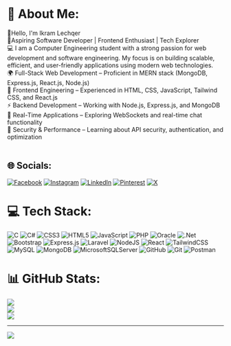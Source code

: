 # 💫 About Me:
👋Hello, I'm Ikram Lechqer<br>🚀Aspiring Software Developer | Frontend Enthusiast | Tech Explorer<br>💻 I am a Computer Engineering student with a strong passion for web development and software engineering. My focus is on building scalable, efficient, and user-friendly applications using modern web technologies.<br>🌍 Full-Stack Web Development – Proficient in MERN stack (MongoDB, Express.js, React.js, Node.js)<br>🎨 Frontend Engineering – Experienced in HTML, CSS, JavaScript, Tailwind CSS, and React.js<br>⚡ Backend Development – Working with Node.js, Express.js, and MongoDB<br>📡 Real-Time Applications – Exploring WebSockets and real-time chat functionality<br>🔐 Security & Performance – Learning about API security, authentication, and optimization<br><br>


## 🌐 Socials:
[![Facebook](https://img.shields.io/badge/Facebook-%231877F2.svg?logo=Facebook&logoColor=white)](https://facebook.com/https://www.facebook.com/profile.php?id=61565919186382) [![Instagram](https://img.shields.io/badge/Instagram-%23E4405F.svg?logo=Instagram&logoColor=white)](https://instagram.com/https://www.instagram.com/kouky.lk/) [![LinkedIn](https://img.shields.io/badge/LinkedIn-%230077B5.svg?logo=linkedin&logoColor=white)](https://linkedin.com/in/https://www.linkedin.com/in/ikram-b62a10284/) [![Pinterest](https://img.shields.io/badge/Pinterest-%23E60023.svg?logo=Pinterest&logoColor=white)](https://pinterest.com/https://www.pinterest.com/ikramlechqer/) [![X](https://img.shields.io/badge/X-black.svg?logo=X&logoColor=white)](https://x.com/https://x.com/IkramL21) 

# 💻 Tech Stack:
![C](https://img.shields.io/badge/c-%2300599C.svg?style=for-the-badge&logo=c&logoColor=white) ![C#](https://img.shields.io/badge/c%23-%23239120.svg?style=for-the-badge&logo=csharp&logoColor=white) ![CSS3](https://img.shields.io/badge/css3-%231572B6.svg?style=for-the-badge&logo=css3&logoColor=white) ![HTML5](https://img.shields.io/badge/html5-%23E34F26.svg?style=for-the-badge&logo=html5&logoColor=white) ![JavaScript](https://img.shields.io/badge/javascript-%23323330.svg?style=for-the-badge&logo=javascript&logoColor=%23F7DF1E) ![PHP](https://img.shields.io/badge/php-%23777BB4.svg?style=for-the-badge&logo=php&logoColor=white) ![Oracle](https://img.shields.io/badge/Oracle-F80000?style=for-the-badge&logo=oracle&logoColor=white) ![.Net](https://img.shields.io/badge/.NET-5C2D91?style=for-the-badge&logo=.net&logoColor=white) ![Bootstrap](https://img.shields.io/badge/bootstrap-%238511FA.svg?style=for-the-badge&logo=bootstrap&logoColor=white) ![Express.js](https://img.shields.io/badge/express.js-%23404d59.svg?style=for-the-badge&logo=express&logoColor=%2361DAFB) ![Laravel](https://img.shields.io/badge/laravel-%23FF2D20.svg?style=for-the-badge&logo=laravel&logoColor=white) ![NodeJS](https://img.shields.io/badge/node.js-6DA55F?style=for-the-badge&logo=node.js&logoColor=white) ![React](https://img.shields.io/badge/react-%2320232a.svg?style=for-the-badge&logo=react&logoColor=%2361DAFB) ![TailwindCSS](https://img.shields.io/badge/tailwindcss-%2338B2AC.svg?style=for-the-badge&logo=tailwind-css&logoColor=white) ![MySQL](https://img.shields.io/badge/mysql-4479A1.svg?style=for-the-badge&logo=mysql&logoColor=white) ![MongoDB](https://img.shields.io/badge/MongoDB-%234ea94b.svg?style=for-the-badge&logo=mongodb&logoColor=white) ![MicrosoftSQLServer](https://img.shields.io/badge/Microsoft%20SQL%20Server-CC2927?style=for-the-badge&logo=microsoft%20sql%20server&logoColor=white) ![GitHub](https://img.shields.io/badge/github-%23121011.svg?style=for-the-badge&logo=github&logoColor=white) ![Git](https://img.shields.io/badge/git-%23F05033.svg?style=for-the-badge&logo=git&logoColor=white) ![Postman](https://img.shields.io/badge/Postman-FF6C37?style=for-the-badge&logo=postman&logoColor=white)
# 📊 GitHub Stats:
![](https://github-readme-stats.vercel.app/api?username=IKRAMLE&theme=dark&hide_border=false&include_all_commits=false&count_private=false)<br/>
![](https://github-readme-streak-stats.herokuapp.com/?user=IKRAMLE&theme=dark&hide_border=false)<br/>
![](https://github-readme-stats.vercel.app/api/top-langs/?username=IKRAMLE&theme=dark&hide_border=false&include_all_commits=false&count_private=false&layout=compact)

---
[![](https://visitcount.itsvg.in/api?id=IKRAMLE&icon=0&color=0)](https://visitcount.itsvg.in)

<!-- Proudly created with GPRM ( https://gprm.itsvg.in ) -->
